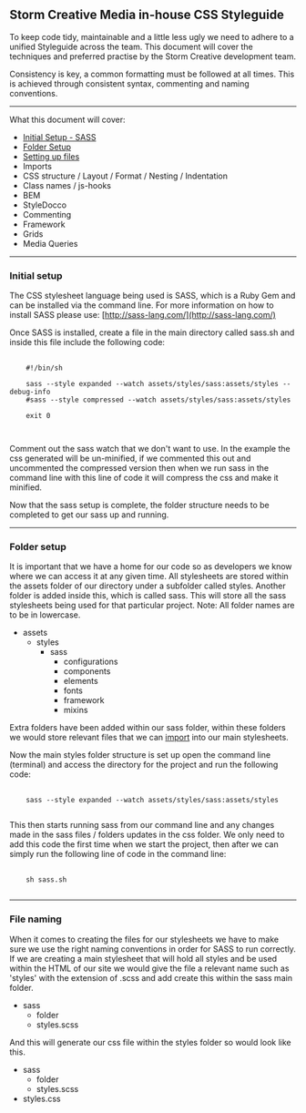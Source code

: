 ## Storm Creative Media in-house CSS Styleguide

To keep code tidy, maintainable and a little less ugly we need to adhere to a unified Styleguide across the team. This document will cover the techniques and preferred practise by the Storm Creative development team.

Consistency is key, a common formatting must be followed at all times. This is achieved through consistent syntax, commenting and naming conventions.

---
What this document will cover:

* [Initial Setup - SASS](css.md#initial-setup)
* [Folder Setup](css.md#folder-setup)
* [Setting up files](css.md#file-naming)
* Imports
* CSS structure / Layout / Format / Nesting / Indentation
* Class names / js-hooks
* BEM
* StyleDocco
* Commenting
* Framework
* Grids
* Media Queries

---
### Initial setup

The CSS stylesheet language being used is SASS, which is a Ruby Gem and can be installed via the command line. For more information on how to install SASS please use: [http://sass-lang.com/](http://sass-lang.com/)

Once SASS is installed, create a file in the main directory called sass.sh and inside this file include the following code:

<pre>
  <code>
    #!/bin/sh

    sass --style expanded --watch assets/styles/sass:assets/styles --debug-info
    #sass --style compressed --watch assets/styles/sass:assets/styles

    exit 0

  </code>
</pre>

Comment out the sass watch that we don't want to use. In the example the css generated will be un-minified, if we commented this out and uncommented the compressed version then when we run sass in the command line with this line of code it will compress the css and make it minified.

Now that the sass setup is complete, the folder structure needs to be completed to get our sass up and running.

---
### Folder setup

It is important that we have a home for our code so as developers we know where we can access it at any given time. All stylesheets are stored within the assets folder of our directory under a subfolder called styles. Another folder is added inside this, which is called sass. This will store all the sass stylesheets being used for that particular project. Note: All folder names are to be in lowercase.

* assets
  * styles
  	* sass
        * configurations
        * components
        * elements
        * fonts
        * framework
        * mixins

Extra folders have been added within our sass folder, within these folders we would store relevant files that we can [import](css.md#imports) into our main stylesheets. 

Now the main styles folder structure is set up open the command line (terminal) and access the directory for the project and run the following code:

<pre>
  <code>
    sass --style expanded --watch assets/styles/sass:assets/styles
  </code>
</pre>

This then starts running sass from our command line and any changes made in the sass files / folders updates in the css folder. We only need to add this code the first time when we start the project, then after we can simply run the following line of code in the command line:

<pre>
  <code>
    sh sass.sh
  </code>
</pre>

---
### File naming

When it comes to creating the files for our stylesheets we have to make sure we use the right naming conventions in order for SASS to run correctly. If we are creating a main stylesheet that will hold all styles and be used within the HTML of our site we would give the file a relevant name such as 'styles' with the extension of .scss and add create this within the sass main folder.

* sass
  * folder
  * styles.scss

And this will generate our css file within the styles folder so would look like this.

* sass
  * folder
  * styles.scss
* styles.css

